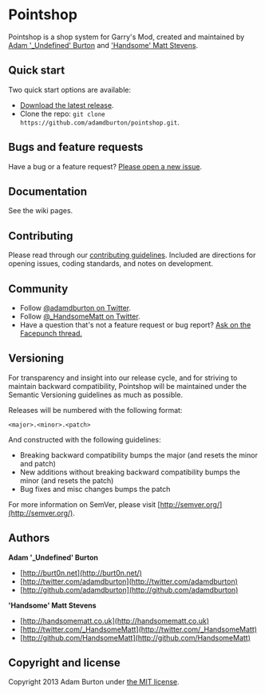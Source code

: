 # Pointshop

Pointshop is a shop system for Garry's Mod, created and maintained by [Adam '_Undefined' Burton](http://burt0n.net/) and ['Handsome' Matt Stevens](http://handsomematt.co.uk).

## Quick start

Two quick start options are available:

* [Download the latest release](https://github.com/adamdburton/pointshop/releases/tag/v1.0.0).
* Clone the repo: `git clone https://github.com/adamdburton/pointshop.git`.

## Bugs and feature requests

Have a bug or a feature request? [Please open a new issue](https://github.com/adamdburton/pointshop/issues).

## Documentation

See the wiki pages.

## Contributing

Please read through our [contributing guidelines](https://github.com/adamdburton/pointshop/blob/master/CONTRIBUTING.md). Included are directions for opening issues, coding standards, and notes on development.

## Community

* Follow [@adamdburton on Twitter](https://twitter.com/adamdburton).
* Follow [@_HandsomeMatt on Twitter](https://twitter.com/_HandsomeMatt).
* Have a question that's not a feature request or bug report? [Ask on the Facepunch thread.](http://facepunch.com/threads/1286577)

## Versioning

For transparency and insight into our release cycle, and for striving to maintain backward compatibility, Pointshop will be maintained under the Semantic Versioning guidelines as much as possible.

Releases will be numbered with the following format:

`<major>.<minor>.<patch>`

And constructed with the following guidelines:

* Breaking backward compatibility bumps the major (and resets the minor and patch)
* New additions without breaking backward compatibility bumps the minor (and resets the patch)
* Bug fixes and misc changes bumps the patch

For more information on SemVer, please visit [http://semver.org/](http://semver.org/).

## Authors

**Adam '_Undefined' Burton**

+ [http://burt0n.net](http://burt0n.net/)
+ [http://twitter.com/adamdburton](http://twitter.com/adamdburton)
+ [http://github.com/adamdburton](http://github.com/adamdburton)

**'Handsome' Matt Stevens**

+ [http://handsomematt.co.uk](http://handsomematt.co.uk)
+ [http://twitter.com/_HandsomeMatt](http://twitter.com/_HandsomeMatt)
+ [http://github.com/HandsomeMatt](http://github.com/HandsomeMatt)

## Copyright and license

Copyright 2013 Adam Burton under [the MIT license](LICENSE).